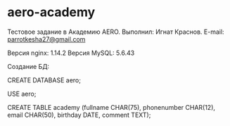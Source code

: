 # aero-academy
Тестовое задание в Академию AERO. Выполнил: Игнат Краснов. E-mail: parrotkesha27@gmail.com

Версия nginx: 1.14.2
Версия MySQL: 5.6.43

Создание БД:

CREATE DATABASE aero; 
 
USE aero; 
 
CREATE TABLE academy (fullname CHAR(75), phonenumber CHAR(12), email CHAR(50), birthday DATE, comment TEXT);
